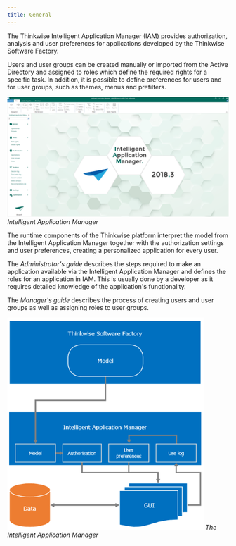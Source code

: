 ```yaml
---
title: General
---
```


The Thinkwise Intelligent Application Manager (IAM) provides authorization, analysis and user preferences for applications developed by the Thinkwise Software Factory.

Users and user groups can be created manually or imported from the Active Directory and assigned to roles which define the required rights for a specific task. In addition, it is possible to define preferences for users and for user groups, such as themes, menus and prefilters.

![](../assets/iam_dev/iam.png)
*Intelligent Application Manager*

The runtime components of the Thinkwise platform interpret the model from the Intelligent Application Manager together with the authorization settings and user preferences, creating a personalized application for every user.

The *Administrator's guide* describes the steps required to make an application available via the Intelligent Application Manager and defines the roles for an application in IAM. This is usually done by a developer as it requires detailed knowledge of the application's functionality.

The *Manager's guide* describes the process of creating users and user groups as well as assigning roles to user groups. 

![1537793491888](../assets/sf/1537793491888.png)
*The Intelligent Application Manager*



